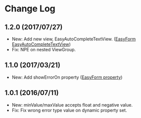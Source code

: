 # Change Log

## 1.2.0 (2017/07/27)
- New: Add new view, EasyAutoCompleteTextView. ([EasyForm EasyAutoCompleteTextView](https://github.com/emmasuzuki/EasyForm/blob/master/README.md#easyautocompletetextview))
- Fix: NPE on nested ViewGroup.

## 1.1.0 (2017/03/21)
- New: Add showErrorOn property ([EasyForm property](https://github.com/emmasuzuki/EasyForm/blob/master/README.md#properties))

## 1.0.1 (2016/07/11)
- New: minValue/maxValue accepts float and negative value.
- Fix: Fix wrong error type value on dynamic property set.
